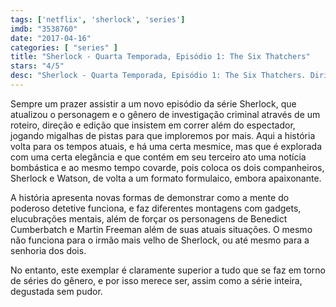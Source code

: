 ```yaml
---
tags: ['netflix', 'sherlock', 'series']
imdb: "3538760"
date: "2017-04-16"
categories: [ "series" ]
title: "Sherlock - Quarta Temporada, Episódio 1: The Six Thatchers"
stars: "4/5"
desc: "Sherlock - Quarta Temporada, Episódio 1: The Six Thatchers. Dirigido por Rachel Talalay. Escrito por Mark Gatiss, Arthur Conan Doyle, Steven Moffat. Com Benedict Cumberbatch (Sherlock Holmes), Martin Freeman (Dr. John Watson), Una Stubbs (Mrs. Hudson), Rupert Graves (DI Lestrade), Mark Gatiss (Mycroft Holmes), Louise Brealey (Molly Hooper), Amanda Abbington (Mary Watson), Lindsay Duncan (Lady Smallwood), Simon Kunz (Sir Edwin)."
---
```

Sempre um prazer assistir a um novo episódio da série Sherlock, que atualizou o personagem e o gênero de investigação criminal através de um roteiro, direção e edição que insistem em correr além do espectador, jogando migalhas de pistas para que imploremos por mais. Aqui a história volta para os tempos atuais, e há uma certa mesmice, mas que é explorada com uma certa elegância e que contém em seu terceiro ato uma notícia bombástica e ao mesmo tempo covarde, pois coloca os dois companheiros, Sherlock e Watson, de volta a um formato formulaico, embora apaixonante.

A história apresenta novas formas de demonstrar como a mente do poderoso detetive funciona, e faz diferentes montagens com gadgets, elucubrações mentais, além de forçar os personagens de Benedict Cumberbatch e Martin Freeman além de suas atuais situações. O mesmo não funciona para o irmão mais velho de Sherlock, ou até mesmo para a senhoria dos dois.

No entanto, este exemplar é claramente superior a tudo que se faz em torno de séries do gênero, e por isso merece ser, assim como a série inteira, degustada sem pudor.
